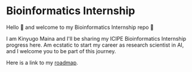 # Bioinformatics Internship 

Hello 👋 and welcome to my Bioinformatics Internship repo 🚀

I am Kinyugo Maina and I'll be sharing my ICIPE Bioinformatics Internship progress here. Am ecstatic to start my career as research scientist in AI, and I welcome you to be part of this journey.

Here is a link to my [roadmap](https://github.com/Kinyugo/bioinformatics-internship/blob/main/roadmap.md).
